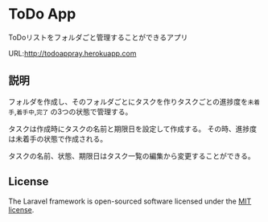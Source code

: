 # ToDo App

ToDoリストをフォルダごと管理することができるアプリ

URL:http://todoappray.herokuapp.com

## 説明
フォルダを作成し、そのフォルダごとにタスクを作りタスクごとの進捗度を`未着手`,`着手中`,`完了`
の3つの状態で管理する。

タスクは作成時にタスクの名前と期限日を設定して作成する。
その時、進捗度は未着手の状態で作成される。

タスクの名前、状態、期限日はタスク一覧の編集から変更することができる。

## License

The Laravel framework is open-sourced software licensed under the [MIT license](https://opensource.org/licenses/MIT).
